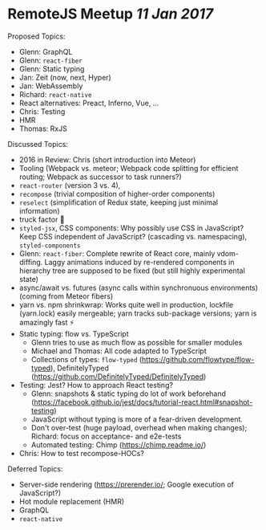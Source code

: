 # RemoteJS Meetup *11 Jan 2017*

Proposed Topics:
* Glenn: GraphQL
* Glenn: `react-fiber`
* Glenn: Static typing
* Jan: Zeit (now, next, Hyper)
* Jan: WebAssembly
* Richard: `react-native`
* React alternatives: Preact, Inferno, Vue, ...
* Chris: Testing
* HMR
* Thomas: RxJS

Discussed Topics:
* 2016 in Review: Chris (short introduction into Meteor)
* Tooling (Webpack vs. meteor; Webpack code splitting for efficient routing; Webpack as successor to task runners?)
* `react-router` (version 3 vs. 4), 
* `recompose` (trivial composition of higher-order components)
* `reselect` (simplification of Redux state, keeping just minimal information)
* truck factor 🚛
* `styled-jsx`, CSS components: Why possibly use CSS in JavaScript? Keep CSS independent of JavaScript? (cascading vs. namespacing), `styled-components`
* Glenn: `react-fiber`: Complete rewrite of React core, mainly vdom-diffing. Laggy animations induced by re-rendered components in hierarchy tree are supposed to be fixed (but still highly experimental state)
* async/await vs. futures (async calls within synchronuous environments) (coming from Meteor fibers)
* yarn vs. npm shrinkwrap: Works quite well in production, lockfile (yarn.lock) easily mergeable; yarn tracks sub-package versions; yarn is amazingly fast ⚡
* Static typing: flow vs. TypeScript
  * Glenn tries to use as much flow as possible for smaller modules
  * Michael and Thomas: All code adapted to TypeScript
  * Collections of types: `flow-typed` (https://github.com/flowtype/flow-typed), DefinitelyTyped (https://github.com/DefinitelyTyped/DefinitelyTyped)
* Testing: Jest? How to approach React testing?
  * Glenn: snapshots & static typing do lot of work beforehand (https://facebook.github.io/jest/docs/tutorial-react.html#snapshot-testing)
  * JavaScript without typing is more of a fear-driven development.
  * Don't over-test (huge payload, overhead when making changes); Richard: focus on acceptance- and e2e-tests
  * Automated testing: Chimp (https://chimp.readme.io/)
* Chris: How to test recompose-HOCs?

Deferred Topics:
* Server-side rendering (https://prerender.io/; Google execution of JavaScript?)
* Hot module replacement (HMR)
* GraphQL
* `react-native`